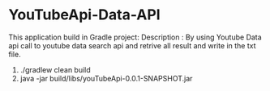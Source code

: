 # YouTubeApi-Data-API

This application build in Gradle project:
Description : By using Youtube Data api call to youtube data search api and retrive all result and write in the txt file.

1. ./gradlew clean build
2. java -jar build/libs/youTubeApi-0.0.1-SNAPSHOT.jar 

